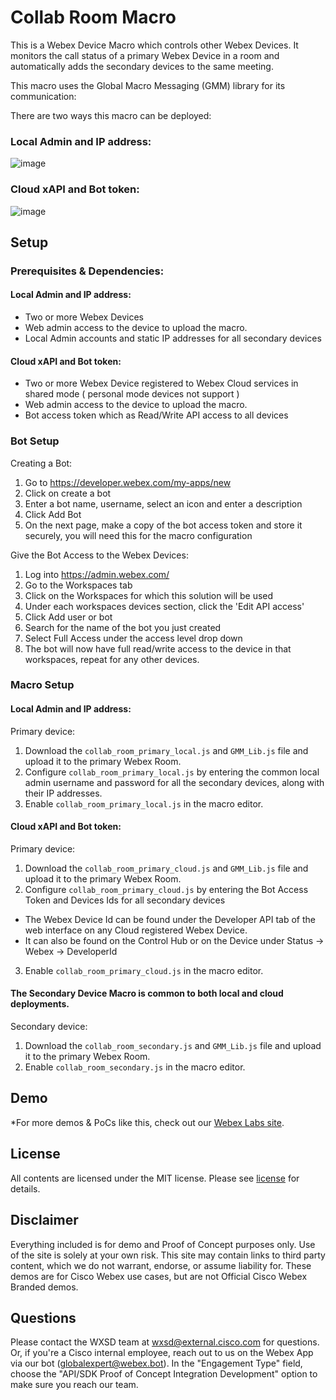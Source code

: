 # Collab Room Macro
This is a Webex Device Macro which controls other Webex Devices. It monitors the call status of a primary Webex Device in a room and automatically adds the secondary devices to the same meeting.

This macro uses the Global Macro Messaging (GMM) library for its communication:

There are two ways this macro can be deployed:

### Local Admin and IP address:

![image](https://user-images.githubusercontent.com/21026209/189647192-f6887d44-bbac-45fe-b92a-305f85b9d6b6.png)


### Cloud xAPI and Bot token:

![image](https://user-images.githubusercontent.com/21026209/189647225-d3c73f4b-6844-4c6c-a394-e7385cbb28c1.png)



## Setup

### Prerequisites & Dependencies: 

#### Local Admin and IP address:

- Two or more Webex Devices
- Web admin access to the device to upload the macro.
- Local Admin accounts and static IP addresses for all secondary devices

#### Cloud xAPI and Bot token:

- Two or more Webex Device registered to Webex Cloud services in shared mode ( personal mode devices not support )
- Web admin access to the device to upload the macro.
- Bot access token which as Read/Write API access to all devices

### Bot Setup

Creating a Bot:
1. Go to https://developer.webex.com/my-apps/new
2. Click on create a bot
3. Enter a bot name, username, select an icon and enter a description
4. Click Add Bot
5. On the next page, make a copy of the bot access token and store it securely, you will need this for the macro configuration

Give the Bot Access to the Webex Devices:
1. Log into https://admin.webex.com/
2. Go to the Workspaces tab
3. Click on the Workspaces for which this solution will be used
4. Under each workspaces devices section, click the 'Edit API access'
5. Click Add user or bot
6. Search for the name of the bot you just created
7. Select Full Access under the access level drop down
8. The bot will now have full read/write access to the device in that workspaces, repeat for any other devices.


### Macro Setup

#### Local Admin and IP address:

Primary device:
1. Download the ``collab_room_primary_local.js`` and ``GMM_Lib.js``  file and upload it to the primary Webex Room.
2. Configure ``collab_room_primary_local.js`` by entering the common local admin username and password for all the secondary devices, along with their IP addresses.
3. Enable ``collab_room_primary_local.js`` in the macro editor.

#### Cloud xAPI and Bot token:

Primary device:
1. Download the ``collab_room_primary_cloud.js`` and ``GMM_Lib.js``  file and upload it to the primary Webex Room.
2. Configure ``collab_room_primary_cloud.js`` by entering the Bot Access Token and Devices Ids for all secondary devices
- The Webex Device Id can be found under the Developer API tab of the web interface on any Cloud registered Webex Device.
- It can also be found on the Control Hub or on the Device under Status -> Webex -> DeveloperId
3. Enable ``collab_room_primary_cloud.js`` in the macro editor.

#### The Secondary Device Macro is common to both local and cloud deployments.
Secondary device:
1. Download the ``collab_room_secondary.js`` and ``GMM_Lib.js``  file and upload it to the primary Webex Room.
2. Enable ``collab_room_secondary.js`` in the macro editor.


## Demo

*For more demos & PoCs like this, check out our [Webex Labs site](https://collabtoolbox.cisco.com/webex-labs).


## License

All contents are licensed under the MIT license. Please see [license](LICENSE) for details.


## Disclaimer

Everything included is for demo and Proof of Concept purposes only. Use of the site is solely at your own risk. This site may contain links to third party content, which we do not warrant, endorse, or assume liability for. These demos are for Cisco Webex use cases, but are not Official Cisco Webex Branded demos.


## Questions
Please contact the WXSD team at [wxsd@external.cisco.com](mailto:wxsd@external.cisco.com?subject=collab-room-macro) for questions. Or, if you're a Cisco internal employee, reach out to us on the Webex App via our bot (globalexpert@webex.bot). In the "Engagement Type" field, choose the "API/SDK Proof of Concept Integration Development" option to make sure you reach our team. 
